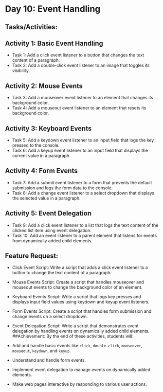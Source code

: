 # Day 10: Event Handling
## Tasks/Activities:
## Activity 1: Basic Event Handling

- Task 1: Add a click event listener to a button that changes the text content of a paragraph.
- Task 2: Add a double-click event listener to an image that toggles its visibility.
## Activity 2: Mouse Events

- Task 3: Add a mouseover event listener to an element that changes its background color.
- Task 4: Add a mouseout event listener to an element that resets its background color.
## Activity 3: Keyboard Events

- Task 5: Add a keydown event listener to an input field that logs the key pressed to the console.
- Task 6: Add a keyup event listener to an input field that displays the current value in a paragraph.
## Activity 4: Form Events

- Task 7: Add a submit event listener to a form that prevents the default submission and logs the form data to the console.
- Task 8: Add a change event listener to a select dropdown that displays the selected value in a paragraph.
## Activity 5: Event Delegation

- Task 9: Add a click event listener to a list that logs the text content of the clicked list item using event delegation.
- Task 10: Add an event listener to a parent element that listens for events from dynamically added child elements.
## Feature Request:
- Click Event Script: Write a script that adds a click event listener to a button to change the text content of a paragraph.
- Mouse Events Script: Create a script that handles mouseover and mouseout events to change the background color of an element.
- Keyboard Events Script: Write a script that logs key presses and displays input field values using keydown and keyup event listeners.
- Form Events Script: Create a script that handles form submission and change events on a select dropdown.
- Event Delegation Script: Write a script that demonstrates event delegation by handling events on dynamically added child elements.
##Achievement:
By the end of these activities, students will:

- Add and handle basic events like `click`, `double-click`, `mouseover`, `mouseout`, `keydown`, and `keyup`.
- Understand and handle form events.
- Implement event delegation to manage events on dynamically added elements.
- Make web pages interactive by responding to various user actions.
